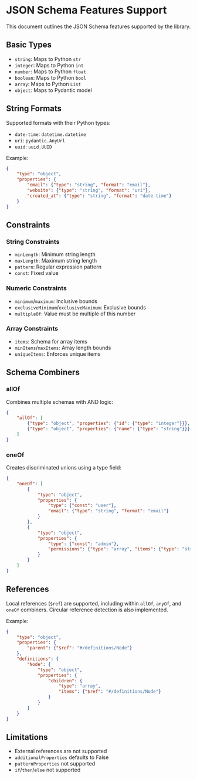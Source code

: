 # JSON Schema Features Support

This document outlines the JSON Schema features supported by the library.

## Basic Types

- `string`: Maps to Python `str`
- `integer`: Maps to Python `int`
- `number`: Maps to Python `float`
- `boolean`: Maps to Python `bool`
- `array`: Maps to Python `List`
- `object`: Maps to Pydantic model

## String Formats

Supported formats with their Python types:
- `date-time`: `datetime.datetime`
- `uri`: `pydantic.AnyUrl`
- `uuid`: `uuid.UUID`

Example:
```json
{
    "type": "object",
    "properties": {
        "email": {"type": "string", "format": "email"},
        "website": {"type": "string", "format": "uri"},
        "created_at": {"type": "string", "format": "date-time"}
    }
}
```

## Constraints

### String Constraints
- `minLength`: Minimum string length
- `maxLength`: Maximum string length
- `pattern`: Regular expression pattern
- `const`: Fixed value

### Numeric Constraints
- `minimum`/`maximum`: Inclusive bounds
- `exclusiveMinimum`/`exclusiveMaximum`: Exclusive bounds
- `multipleOf`: Value must be multiple of this number

### Array Constraints
- `items`: Schema for array items
- `minItems`/`maxItems`: Array length bounds
- `uniqueItems`: Enforces unique items

## Schema Combiners

### allOf
Combines multiple schemas with AND logic:
```json
{
    "allOf": [
        {"type": "object", "properties": {"id": {"type": "integer"}}},
        {"type": "object", "properties": {"name": {"type": "string"}}}
    ]
}
```

### oneOf
Creates discriminated unions using a type field:
```json
{
    "oneOf": [
        {
            "type": "object",
            "properties": {
                "type": {"const": "user"},
                "email": {"type": "string", "format": "email"}
            }
        },
        {
            "type": "object",
            "properties": {
                "type": {"const": "admin"},
                "permissions": {"type": "array", "items": {"type": "string"}}
            }
        }
    ]
}
```

## References

Local references (`$ref`) are supported, including within `allOf`, `anyOf`, and `oneOf` combiners. Circular reference detection is also implemented.

Example:
```json
{
    "type": "object",
    "properties": {
        "parent": {"$ref": "#/definitions/Node"}
    },
    "definitions": {
        "Node": {
            "type": "object",
            "properties": {
                "children": {
                    "type": "array",
                    "items": {"$ref": "#/definitions/Node"}
                }
            }
        }
    }
}
```

## Limitations

- External references are not supported
- `additionalProperties` defaults to False
- `patternProperties` not supported
- `if`/`then`/`else` not supported
